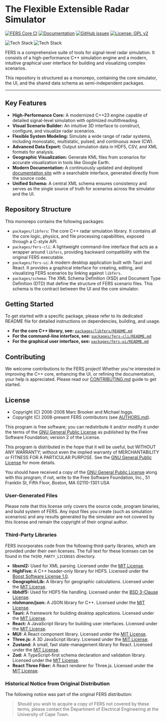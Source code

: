 # The Flexible Extensible Radar Simulator

<!-- TODO: Build status should be present for both ui and core -->
[![FERS Core CI](https://github.com/the-user-created/FERS/actions/workflows/CMake.yml/badge.svg)](https://github.com/the-user-created/FERS/actions/workflows/CMake.yml)
[![Documentation](https://github.com/the-user-created/FERS/actions/workflows/docs.yml/badge.svg)](https://github.com/the-user-created/FERS/actions/workflows/docs.yml)
[![GitHub issues](https://img.shields.io/github/issues/the-user-created/FERS.svg)](https://github.com/the-user-created/FERS/issues)
[![License: GPL v2](https://img.shields.io/badge/License-GPLv2-blue.svg)](https://github.com/the-user-created/FERS/blob/master/LICENSE)

![Tech Stack](https://img.shields.io/badge/Core-C%2B%2B%2023-00599C?logo=cplusplus)
![Tech Stack](https://img.shields.io/badge/UI-Tauri%20%7C%20React-20232A?logo=react)

FERS is a comprehensive suite of tools for signal-level radar simulation. It consists of a high-performance C++
simulation engine and a modern, intuitive graphical user interface for building and visualizing complex scenarios.

This repository is structured as a monorepo, containing the core simulator, the UI, and the shared data schema as
semi-independent packages.

---

## Key Features

- **High-Performance Core:** A modernized C++23 engine capable of detailed signal-level simulation with optimized
  multithreading.
- **Visual Scenario Builder:** An intuitive 3D interface to construct, configure, and visualize radar scenarios.
- **Flexible System Modeling:** Simulate a wide range of radar systems, including monostatic, multistatic, pulsed, and
  continuous wave (CW).
- **Advanced Data Export:** Output simulation data in HDF5, CSV, and XML formats for analysis.
- **Geographic Visualization:** Generate KML files from scenarios for accurate visualization in tools like Google Earth.
- **Modern Documentation:** A continuously updated and deployed [documentation site](https://the-user-created.github.io/FERS/)
  with a searchable interface, generated directly from the source code.
- **Unified Schema:** A central XML schema ensures consistency and serves as the single source of truth for scenarios
  across the simulator and the UI.

## Repository Structure

This monorepo contains the following packages:

- `packages/libfers`: The core C++ radar simulation library. It contains all the core logic, physics, and file processing capabilities, exposed through a C-style API.
- `packages/fers-cli`: A lightweight command-line interface that acts as a wrapper around `libfers`, providing backward compatibility with the original FERS executable.
- `packages/fers-ui`: A modern desktop application built with Tauri and React. It provides a graphical interface for
  creating, editing, and visualizing FERS scenarios by linking against `libfers`.
- `packages/schema`: The XML Schema Definition (XSD) and Document Type Definition (DTD) that define the structure of
  FERS scenario files. This schema is the contract between the UI and the core simulator.

## Getting Started

To get started with a specific package, please refer to its dedicated README file for detailed instructions on
dependencies, building, and usage.

- **For the core C++ library, see:** [`packages/libfers/README.md`](packages/libfers/README.md)
- **For the command-line interface, see:** [`packages/fers-cli/README.md`](packages/fers-cli/README.md)
- **For the graphical user interface, see:** [`packages/fers-ui/README.md`](packages/fers-ui/README.md)

## Contributing

We welcome contributions to the FERS project! Whether you're interested in improving the C++ core, enhancing the UI, or
refining the documentation, your help is appreciated. Please read our [CONTRIBUTING.md](CONTRIBUTING.md)
guide to get started.

## License

- Copyright (C) 2006-2008 Marc Brooker and Michael Inggs.
- Copyright (C) 2008-present FERS contributors (see [AUTHORS.md](AUTHORS.md)).

This program is free software; you can redistribute it and/or modify it under the terms of the
[GNU General Public License](https://github.com/the-user-created/FERS/blob/master/LICENSE) as published by the Free Software Foundation; version 2 of the License.

This program is distributed in the hope that it will be useful, but WITHOUT ANY WARRANTY; without even the implied
warranty of MERCHANTABILITY or FITNESS FOR A PARTICULAR PURPOSE. See the [GNU General Public License](https://github.com/the-user-created/FERS/blob/master/LICENSE) for
more details.

You should have received a copy of the [GNU General Public License](https://github.com/the-user-created/FERS/blob/master/LICENSE) along with this program; if not, write to
the Free Software Foundation, Inc., 51 Franklin St, Fifth Floor, Boston, MA 02110-1301 USA

### User-Generated Files

Please note that this license only covers the source code, program binaries, and build system of FERS. Any input files
you create (such as simulation scenarios) and any results generated by the simulator are not covered by this license and
remain the copyright of their original author.

### Third-Party Libraries

FERS incorporates code from the following third-party libraries, which are provided under their own licenses. The full
text for these licenses can be found in the `THIRD_PARTY_LICENSES` directory.

* **libxml2:** Used for XML parsing. Licensed under the [MIT License](THIRD_PARTY_LICENSES/libxml2-LICENSE.txt).
* **HighFive:** A C++ header-only library for HDF5. Licensed under
  the [Boost Software License 1.0](THIRD_PARTY_LICENSES/HighFive-LICENSE.txt).
* **GeographicLib:** A library for geographic calculations. Licensed under
  the [MIT License](THIRD_PARTY_LICENSES/GeographicLib-LICENSE.txt).
* **libhdf5:** Used for HDF5 file handling. Licensed under
  the [BSD 3-Clause License](THIRD_PARTY_LICENSES/libhdf5-LICENSE.txt).
* **nlohmann/json:** A JSON library for C++. Licensed under the
  [MIT License](THIRD_PARTY_LICENSES/nlohmann-json-LICENSE.txt).
* **Tauri:** A framework for building desktop applications. Licensed under the 
  [MIT License](THIRD_PARTY_LICENSES/tauri-LICENSE.txt).
* **React:** A JavaScript library for building user interfaces. Licensed under the 
  [MIT License](THIRD_PARTY_LICENSES/react-LICENSE.txt).
* **MUI:** A React component library. Licensed under the [MIT License](THIRD_PARTY_LICENSES/mui-LICENSE.txt).
* **Three.js:** A 3D JavaScript library. Licensed under the [MIT License](THIRD_PARTY_LICENSES/threejs-LICENSE.txt).
* **Zustand:** A small, fast state-management library for React. Licensed under the 
  [MIT License](THIRD_PARTY_LICENSES/zustand-LICENSE.txt).
* **Zod:** A TypeScript-first schema declaration and validation library. Licensed under the 
  [MIT License](THIRD_PARTY_LICENSES/zod-LICENSE.txt).
* **React Three Fiber:** A React renderer for Three.js. Licensed under the 
  [MIT License](THIRD_PARTY_LICENSES/react-three-fiber-LICENSE.txt).

### Historical Notice from Original Distribution

The following notice was part of the original FERS distribution:
> Should you wish to acquire a copy of FERS not covered by these terms, please contact the Department of
> Electrical Engineering at the University of Cape Town.
